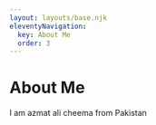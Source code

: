 ```yaml
---
layout: layouts/base.njk
eleventyNavigation:
  key: About Me
  order: 3
---
```

# About Me

I am azmat ali cheema from Pakistan

